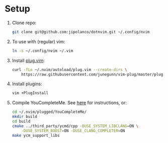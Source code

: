 # Setup

1.  Clone repo:

    ```bash
    git clone git@github.com:jipolanco/dotnvim.git ~/.config/nvim
    ```

1.  To use with (regular) vim:

    ```bash
    ln -s ~/.config/nvim ~/.vim
    ```

1.  Install [plug.vim](https://github.com/junegunn/vim-plug):

    ```bash
    curl -fLo ~/.nvim/autoload/plug.vim --create-dirs \
        https://raw.githubusercontent.com/junegunn/vim-plug/master/plug.vim
    ```

1.  Install plugins:

    ```bash
    vim +PlugInstall
    ```

1.  Compile YouCompleteMe. See
    [here](https://github.com/Valloric/YouCompleteMe/blob/master/README.md) for
    instructions, or:

    ```bash
    cd ~/.nvim/plugged/YouCompleteMe/
    mkdir build
    cd build
    cmake ../third_party/ycmd/cpp -DUSE_SYSTEM_LIBCLANG=ON \
        -DUSE_SYSTEM_BOOST=ON -DUSE_CLANG_COMPLETER=ON
    make ycm_support_libs
    ```
